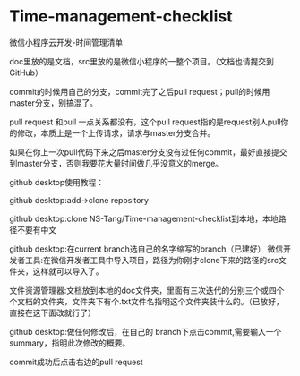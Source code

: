 # Time-management-checklist
微信小程序云开发-时间管理清单

doc里放的是文档，src里放的是微信小程序的一整个项目。（文档也请提交到GitHub）

commit的时候用自己的分支，commit完了之后pull request；pull的时候用master分支，别搞混了。

pull request 和pull 一点关系都没有，这个pull request指的是request别人pull你的修改，本质上是一个上传请求，请求与master分支合并。

如果在你上一次pull代码下来之后master分支没有过任何commit，最好直接提交到master分支，否则我要花大量时间做几乎没意义的merge。

github desktop使用教程：

github desktop:add->clone repository 

github desktop:clone NS-Tang/Time-management-checklist到本地，本地路径不要有中文

github desktop:在current branch选自己的名字缩写的branch（已建好）
微信开发者工具:在微信开发者工具中导入项目，路径为你刚才clone下来的路径的src文件夹，这样就可以导入了。

文件资源管理器:文档放到本地的doc文件夹，里面有三次迭代的分别三个或四个个文档的文件夹，文件夹下有个.txt文件名指明这个文件夹装什么的。（已放好，直接在这下面改就行了）

github desktop:做任何修改后，在自己的 branch下点击commit,需要输入一个summary，指明此次修改的概要。

commit成功后点击右边的pull request
